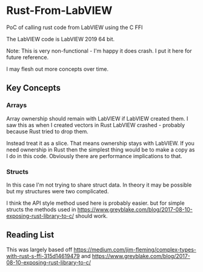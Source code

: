 # Rust-From-LabVIEW
PoC of calling rust code from LabVIEW using the C FFI

The LabVIEW code is LabVIEW 2019 64 bit.

Note: This is very non-functional - I'm happy it does crash. I put it here for future reference.

I may flesh out more concepts over time.

## Key Concepts

### Arrays

Array ownership should remain with LabVIEW if LabVIEW created them. I saw this as when I created vectors in Rust LabVIEW crashed - probably because Rust tried to drop them.

Instead treat it as a slice. That means ownership stays with LabVIEW. If you need ownership in Rust then the simplest thing would be to make a copy as I do in this code. Obviously there are performance implications to that.

### Structs

In this case I'm not trying to share struct data. In theory it may be possible but my structures were two complicated.

I think the API style method used here is probably easier. but for simple structs the methods used in https://www.greyblake.com/blog/2017-08-10-exposing-rust-library-to-c/ should work.

## Reading List

This was largely based off https://medium.com/jim-fleming/complex-types-with-rust-s-ffi-315d14619479 and https://www.greyblake.com/blog/2017-08-10-exposing-rust-library-to-c/
